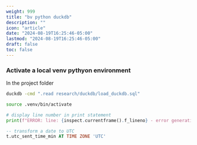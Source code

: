 ```yaml
---
weight: 999
title: "bv python duckdb"
description: ""
icon: "article"
date: "2024-08-19T16:25:46-05:00"
lastmod: "2024-08-19T16:25:46-05:00"
draft: false
toc: false
---
```


### Activate a local venv pythyon environment

In the project folder

```bash
duckdb -cmd ".read research/duckdb/load_duckdb.sql"
```

```bash
source .venv/bin/activate
```

```python
# display line number in print statement
print(f"ERROR: line: {inspect.currentframe().f_lineno} - error generating {col} for app_id: {id} see: {err_func}")
```

```sql
-- transform a date to UTC
t.utc_sent_time_min AT TIME ZONE 'UTC'
```